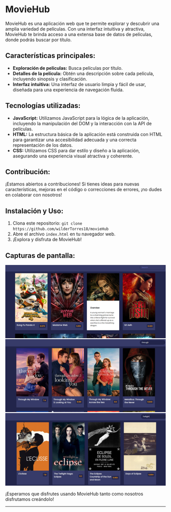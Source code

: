# MovieHub

MovieHub es una aplicación web que te permite explorar y descubrir una amplia variedad de películas. Con una interfaz intuitiva y atractiva, MovieHub te brinda acceso a una extensa base de datos de películas, donde podrás buscar por título.  

## Características principales:

- **Exploración de películas:** Busca películas por título.
- **Detalles de la película:** Obtén una descripción sobre cada película, incluyendo sinopsis y clasificación.
- **Interfaz intuitiva:** Una interfaz de usuario limpia y fácil de usar, diseñada para una experiencia de navegación fluida.

## Tecnologías utilizadas:

- **JavaScript:** Utilizamos JavaScript para la lógica de la aplicación, incluyendo la manipulación del DOM y la interacción con la API de películas.
- **HTML:** La estructura básica de la aplicación está construida con HTML para garantizar una accesibilidad adecuada y una correcta representación de los datos.
- **CSS:** Utilizamos CSS para dar estilo y diseño a la aplicación, asegurando una experiencia visual atractiva y coherente.

## Contribución:

¡Estamos abiertos a contribuciones! Si tienes ideas para nuevas características, mejoras en el código o correcciones de errores, ¡no dudes en colaborar con nosotros!

## Instalación y Uso:

1. Clona este repositorio: `git clone https://github.com/wilderTorres18/movieHub`
2. Abre el archivo `index.html` en tu navegador web.
3. ¡Explora y disfruta de MovieHub!

## Capturas de pantalla:

![Captura de pantalla 1](screenshots/home.png)
![Captura de pantalla 2](screenshots/through.png)
![Captura de pantalla 3](screenshots/twilight.png)

¡Esperamos que disfrutes usando MovieHub tanto como nosotros disfrutamos creándolo!

---

